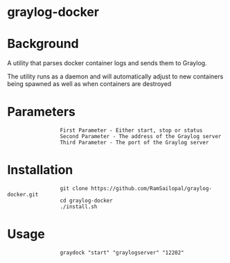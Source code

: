 # graylog-docker

# Background 

A utility that parses docker container logs and sends them to Graylog. 

The utility runs as a daemon and will automatically adjust to new containers being spawned as well as when containers are destroyed

# Parameters

                     First Parameter - Either start, stop or status
                     Second Parameter - The address of the Graylog server
                     Third Parameter - The port of the Graylog server
                     
# Installation

                     git clone https://github.com/RamSailopal/graylog-docker.git
                     cd graylog-docker
                     ./install.sh
                     
# Usage 

                     graydock "start" "graylogserver" "12202"



